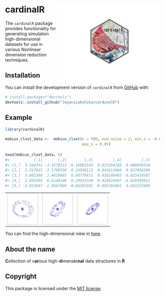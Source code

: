 
<!-- README.md is generated from README.Rmd. Please edit that file -->

# cardinalR <img src="man/figures/logo.png" align="right" height="250" alt="" />

The `cardinalR` package provides functionality for generating simulation
high-dimensional datasets for use in various Nonlinear dimension
reduction techniques.

## Installation

You can install the development version of `cardinalR` from
[GitHub](https://github.com/) with:

``` r
# install.packages("devtools")
devtools::install_github("JayaniLakshika/cardinalR")
```

## Example

``` r
library(cardinalR)
```

``` r
mobius_clust_data <-  mobius_clust(n = 500, num_noise = 2, min_n = -0.05, 
                                   max_n = 0.05)

head(mobius_clust_data, 5)
#>           [,1]       [,2]        [,3]         [,4]         [,5]
#> [1,]  3.164352 -3.1579512 -0.16601543  0.023294189  0.006899329
#> [2,]  2.317015 -3.5780339 -0.24598113  0.041812066  0.027856200
#> [3,]  3.063388  3.4620065  0.09776815  0.038146483 -0.025419387
#> [4,]  2.834203  0.6149248 -0.20932330  0.023618497 -0.028356911
#> [5,] -3.953907 -1.5987889 -0.66295592 -0.005704091  0.041557090
```

<table style="width:100%">
<tr>
<td align="center">
<img src="man/figures/mobius_1.png" height="100" alt="" />
</td>
<td align="center">
<img src="man/figures/mobius_2.png" height="100" alt="" />
</td>
<td align="center">
<img src="man/figures/mobius_3.png" height="100" alt="" />
</td>
</tr>
</table>

You can find the high-dimensional view in
[here](https://youtu.be/731aZxDifCs).

## About the name

**C**ollection of v**ar**ious high-**d**imens**i**o**nal** data
structures in **R**

## Copyright

This package is licensed under the [MIT
license](https://github.com/JayaniLakshika/cardinalR/tree/main?tab=MIT-2-ov-file).
